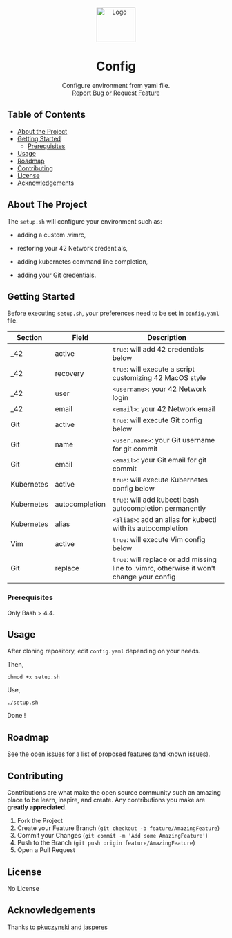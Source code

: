 <br />
<p align="center">
  <a href="https://github.com/Ant0wan/config-script">
    <img src="assets/logo.png" alt="Logo" width="90" height="80">
  </a>

  <h1 align="center">Config</h1>

  <p align="center">
     Configure environment from yaml file.
    <br />
    <a href="https://github.com/Ant0wan/config-script/issues">Report Bug or Request Feature</a>
  </p>
</p>



## Table of Contents

* [About the Project](#about-the-project)
* [Getting Started](#getting-started)
  * [Prerequisites](#prerequisites)
* [Usage](#usage)
* [Roadmap](#roadmap)
* [Contributing](#contributing)
* [License](#license)
* [Acknowledgements](#acknowledgements)



## About The Project

The `setup.sh` will configure your environment such as:

- adding a custom .vimrc,

- restoring your 42 Network credentials,

- adding kubernetes command line completion,

- adding your Git credentials.

## Getting Started

Before executing `setup.sh`, your preferences need to be set in `config.yaml` file.

Section | Field | Description |
--- | --- | --- |
_42 | active | `true`: will add 42 credentials below |
_42 | recovery | `true`: will execute a script customizing 42 MacOS style |
_42 | user | `<username>`: your 42 Network login |
_42 | email | `<email>`: your 42 Network email |
Git | active | `true`: will execute Git config below |
Git | name | `<user.name>`: your Git username for git commit |
Git | email | `<email>`: your Git email for git commit |
Kubernetes | active | `true`: will execute Kubernetes config below |
Kubernetes | autocompletion | `true`: will add kubectl bash autocompletion permanently |
Kubernetes | alias | `<alias>`: add an alias for kubectl with its autocompletion |
Vim | active | `true`: will execute Vim config below |
Git | replace | `true`: will replace or add missing line to .vimrc, otherwise it won't change your config |



### Prerequisites

Only Bash > 4.4.

## Usage

After cloning repository, edit `config.yaml` depending on your needs.

Then,
```shell=
chmod +x setup.sh
```

Use,
```shell=
./setup.sh
```

Done !


## Roadmap

See the [open issues](https://github.com/Ant0wan/config-script/issues) for a list of proposed features (and known issues).


## Contributing

Contributions are what make the open source community such an amazing place to be learn, inspire, and create. Any contributions you make are **greatly appreciated**.

1. Fork the Project
2. Create your Feature Branch (`git checkout -b feature/AmazingFeature`)
3. Commit your Changes (`git commit -m 'Add some AmazingFeature'`)
4. Push to the Branch (`git push origin feature/AmazingFeature`)
5. Open a Pull Request

## License

No License

## Acknowledgements

Thanks to [pkuczynski](https://gist.github.com/pkuczynski/8665367) and [jasperes](https://github.com/jasperes/bash-yaml)
